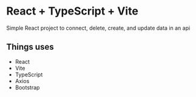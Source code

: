 # React + TypeScript + Vite

Simple React project to connect, delete, create, and update data in an api

## Things uses

- React
- Vite
- TypeScript
- Axios
- Bootstrap

